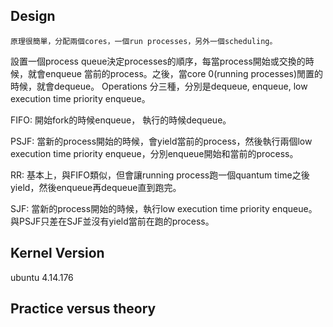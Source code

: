## Design
    原理很簡單，分配兩個cores，一個run processes，另外一個scheduling。
 設置一個process queue決定processes的順序，每當process開始或交換的時候，就會enqueue 當前的process。之後，當core 0(running processes)閒置的時候，就會dequeue。
 Operations 分三種，分別是dequeue, enqueue, low execution time priority enqueue。
 
 FIFO: 開始fork的時候enqueue， 執行的時候dequeue。
 
 PSJF: 當新的process開始的時候，會yield當前的process，然後執行兩個low execution time priority enqueue，分別enqueue開始和當前的process。

 RR: 基本上，與FIFO類似，但會讓running process跑一個quantum time之後yield，然後enqueue再dequeue直到跑完。
 
 SJF: 當新的process開始的時候，執行low execution time priority enqueue。與PSJF只差在SJF並沒有yield當前在跑的process。
 
 ## Kernel Version
   ubuntu 4.14.176
   
 ## Practice versus theory
